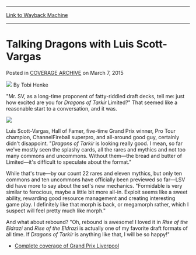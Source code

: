 
---
[Link to Wayback Machine](https://web.archive.org/web/20150310104853/http://magic.wizards.com/en/events/coverage/gpliv15/talking-dragons-luis-scott-vargas-2015-03-07)

[_metadata_:author]:- "Tobi Henke"
[_metadata_:description]:- "`Mr. SV, as a long-time proponent of fatty-riddled draft decks, tell me: just how excited are you for Dragons of Tarkir Limited?` That seemed like a reasonable start to a conversation, and it was. Luis Scott-Vargas"
[_metadata_:generator]:- "Drupal 7 (http://drupal.org)"
[_metadata_:node]:- "352191"
[_metadata_:publish_date]:- "2015-03-07"
[_metadata_:source]:- "div-main-content"
[_metadata_:title]:- "Talking Dragons with Luis Scott-Vargas"
[_metadata_:wayback_capture_timestamp]:- "2015-03-10 10:48:53"
[_metadata_:wayback_raw_url]:- "https://web.archive.org/web/20150310104853id_/http://magic.wizards.com/en/events/coverage/gpliv15/talking-dragons-luis-scott-vargas-2015-03-07"
[_metadata_:wayback_url]:- "http://magic.wizards.com/en/events/coverage/gpliv15/talking-dragons-luis-scott-vargas-2015-03-07"
---


Talking Dragons with Luis Scott-Vargas
======================================



 Posted in [COVERAGE ARCHIVE](/en/events/coverage)
 on March 7, 2015 






![](https://media.magic.wizards.com/styles/auth_small/public/images/person/henke_author.jpg)
By Tobi Henke










"Mr. SV, as a long-time proponent of fatty-riddled draft decks, tell me: just how excited are you for *Dragons of Tarkir* Limited?" That seemed like a reasonable start to a conversation, and it was.


![](https://media.wizards.com/2015/events/gpliv15/dragons_lsv.jpg)  



Luis Scott-Vargas, Hall of Famer, five-time Grand Prix winner, Pro Tour champion, ChannelFireball superpro, and all-around good guy, certainly didn't disappoint. "*Dragons of Tarkir* is looking really good. I mean, so far we've mostly seen the splashy cards, all the rares and mythics and not too many commons and uncommons. Without them—the bread and butter of Limited—it's difficult to speculate about the format."


While that's true—by our count 22 rares and eleven mythics, but only ten commons and ten uncommons have officially been previewed so far—LSV did have more to say about the set's new mechanics. "Formidable is very similar to ferocious, maybe a little bit more all-in. Exploit seems like a sweet ability, rewarding good resource management and creating interesting game play. I definitely like that morph is back, or megamorph rather, which I suspect will feel pretty much like morph."


And what about rebound? "Oh, rebound is awesome! I loved it in *Rise of the Eldrazi* and *Rise of the Eldrazi* is actually one of my favorite draft formats of all time. If *Dragons of Tarkir* is anything like that, I will be so happy!"



* [Complete coverage of Grand Prix Liverpool](/node/350801)

 




